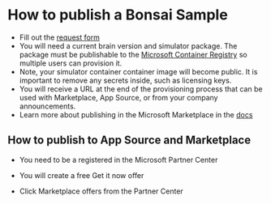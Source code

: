 # How to publish a Bonsai Sample 

- Fill out the [request form](https://forms.office.com/Pages/ResponsePage.aspx?id=v4j5cvGGr0GRqy180BHbR7aXU-DHqdpDt_gxbUyYOYdUME1OVTM1S0UxUUZORUY5SFZEM0RDTzVCWCQlQCN0PWcu)
- You will need a current brain version and simulator package. The package must be publishable to the [Microsoft Container Registry](https://github.com/microsoft/containerregistry) so multiple users can provision it.
- Note, your simulator container container image will become public. It is important to remove any secrets inside, such as licensing keys.
- You will receive a URL at the end of the provisioning process that can be used with Marketplace, App Source, or from your company announcements.
- Learn more about publishing in the Microsoft Marketplace in the [docs](https://learn.microsoft.com/en-us/azure/marketplace/plan-saas-offer)

## How to publish to App Source and Marketplace

- You need to be a registered in the Microsoft Partner Center

- You will create a free Get it now offer

- Click Marketplace offers from the Partner Center



